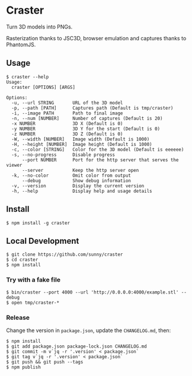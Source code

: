 Craster
=======

Turn 3D models into PNGs.

Rasterization thanks to JSC3D, browser emulation and captures thanks to
PhantomJS.

Usage
------

    $ craster --help
    Usage:
      craster [OPTIONS] [ARGS]

    Options:
      -u, --url STRING       URL of the 3D model
      -p, --path [PATH]      Captures path (Default is tmp/craster)
      -i, --image PATH       Path to final image
      -n, --num [NUMBER]     Number of captures (Default is 20)
      -x NUMBER              3D X (Default is 0)
      -y NUMBER              3D Y for the start (Default is 0)
      -z NUMBER              3D Z (Default is 0)
      -W, --width [NUMBER]   Image width (Default is 1000)
      -H, --height [NUMBER]  Image height (Default is 1000)
      -c, --color [STRING]   Color for the 3D model (Default is eeeeee)
      -s, --no-progress      Disable progress
          --port NUMBER      Port for the http server that serves the viewer
          --server           Keep the http server open
      -k, --no-color         Omit color from output
          --debug            Show debug information
      -v, --version          Display the current version
      -h, --help             Display help and usage details

Install
-------

    $ npm install -g craster

Local Development
-----------------

    $ git clone https://github.com/sunny/craster
    $ cd craster
    $ npm install

### Try with a fake file

    $ bin/craster --port 4000 --url 'http://0.0.0.0:4000/example.stl' --debug
    $ open tmp/craster-*

### Release

Change the version in `package.json`, update the `CHANGELOG.md`, then:

    $ npm install
    $ git add package.json package-lock.json CHANGELOG.md
    $ git commit -m v`jq -r '.version' < package.json`
    $ git tag v`jq -r '.version' < package.json`
    $ git push && git push --tags
    $ npm publish
